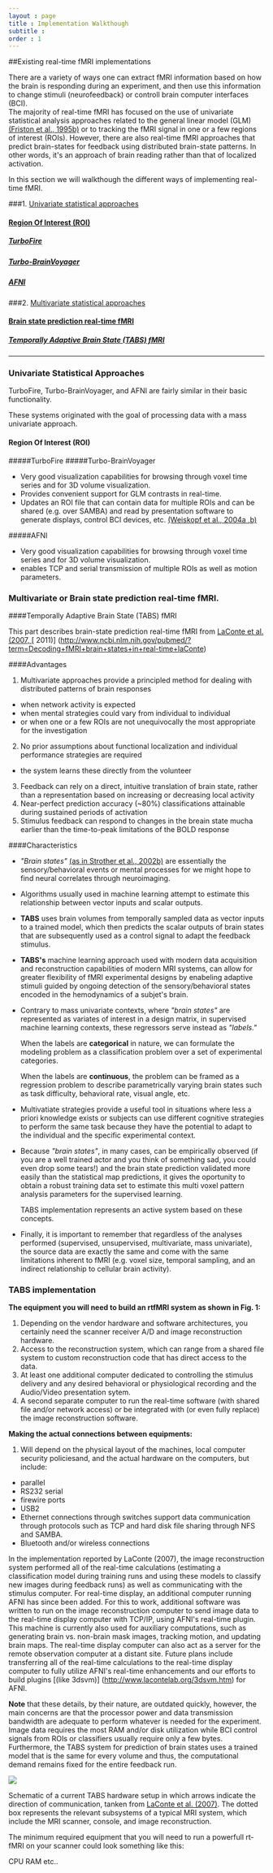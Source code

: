```yaml
---
layout : page
title : Implementation Walkthough
subtitle : 
order : 1
---
```


##Existing real-time fMRI implementations 

 There are a variety of ways one can extract fMRI information based on how the brain is responding during an experiment, and then
 use this information to change stimuli (neurofeedback) or controll brain computer interfaces (BCI).  
The majority of real-time fMRI has focused on the use of univariate statistical analysis approaches related to the general linear model
(GLM) [\(Friston et al., 1995b\)](http://spin.ecn.purdue.edu/fmri/PDFLibrary/FristonK_HBM_1995_2_189_210.pdf) or to tracking the 
fMRI signal in one or a few regions of interest (ROIs). However, there are also real-time fMRI approaches that predict brain-states for feedback using distributed brain-state patterns. In other words, it's an approach of brain reading rather than that of localized activation.

In this section we will walkthough the different ways of implementing real-time fMRI.

###1. [Univariate statistical approaches](#univariate)
#### [Region Of Interest (ROI)](#roi)
##### [TurboFire](#tf)
##### [Turbo-BrainVoyager](#tbv)
##### [AFNI](#afni)
###2. [Multivariate statistical approaches](#mvpa)
#### [Brain state prediction real-time fMRI](#mvpa)
##### [Temporally Adaptive Brain State (TABS) fMRI](#tabs)



---






<a id="univariate"></a>
### Univariate Statistical Approaches

TurboFire, Turbo-BrainVoyager, and AFNI are fairly similar in their basic functionality.

These systems originated with the goal of processing data with a mass univariate approach.

#### <a id="roi"></a> Region Of Interest (ROI) 

#####<a id="tf"></a>TurboFire
#####<a id="tbv"></a>Turbo-BrainVoyager

+ Very good visualization capabilities for browsing through voxel time series and
for 3D volume visualization.
+ Provides convenient support for GLM contrasts in real-time.
+ Updates an ROI file that can contain data for multiple ROIs and can be shared (e.g. over
SAMBA) and read by presentation software to generate displays, control BCI devices, etc. [(Weiskopf et al., 2004a ](http://ieeexplore.ieee.org/xpl/login.jsp?tp=&arnumber=1300789&url=http%3A%2F%2Fieeexplore.ieee.org%2Fxpls%2Fabs_all.jsp%3Farnumber%3D1300789)[,b)](http://www.sciencedirect.com/science/article/pii/S0928425705000239)

#####<a id="afni"></a>AFNI

+ Very good visualization capabilities for browsing through voxel time series and
for 3D volume visualization.
+ enables TCP and serial transmission of multiple ROIs as well as motion parameters.
### <a id="mvpa"></a>Multivariate or Brain state prediction real-time fMRI.

####<a id="tabs"></a>Temporally Adaptive Brain State (TABS) fMRI

This part describes brain-state prediction real-time fMRI from [LaConte et al. (2007, ](http://www.ncbi.nlm.nih.gov/pubmed/17133383)[ 2011)] (http://www.ncbi.nlm.nih.gov/pubmed/?term=Decoding+fMRI+brain+states+in+real-time+laConte)

####Advantages
1. Multivariate approaches provide a principled method for dealing with distributed patterns of brain responses
  * when network activity is expected
  * when mental strategies could vary from individual to individual
  * or when one or a few ROIs are not unequivocally the most appropriate for the investigation
2. No prior assumptions about functional localization and individual performance strategies are required
  
  * the system learns these directly from the volunteer 
3. Feedback can rely on a direct, intuitive translation of brain state, rather than a representation based on
increasing or decreasing local activity
4. Near-perfect prediction accuracy (~80%) classifications attainable during sustained periods of activation
5. Stimulus feedback can respond to changes in the breain state mucha earlier than the time-to-peak limitations of the BOLD response


####Characteristics

+ *"Brain states"* [(as in Strother et al., 2002b)](http://www.ncbi.nlm.nih.gov/pubmed/11906218) are essentially the sensory/behavioral events or 
mental processes for we might hope to find neural correlates through neuroimaging.
+ Algorithms usually used in machine learning attempt to estimate this relationship between vector inputs and scalar outputs. 
+ **TABS** uses brain volumes from temporally sampled data as vector inputs to a trained model, which then predicts the scalar outputs of brain states 
that are subsequently used as a control signal to adapt the feedback stimulus.
+ **TABS's** machine learning approach used with modern data acquisition and reconstruction capabilities of modern MRI systems, can allow for 
greater flexibility of fMRI experimental designs by enabeling adaptive stimuli guided by ongoing detection of the sensory/behavioral states encoded
 in the hemodynamics of a subjet's brain.  

+ Contrary to mass univariate contexts, where *"brain states"* are represented as variates of interest in a design matrix, in supervised machine
 learning contexts, these regressors serve instead as *"labels."* 

   When the labels are **categorical** in nature, we can formulate the modeling problem as a classification problem over a set of experimental
   categories. 

   When the labels are **continuous**, the problem can be framed as a regression problem to describe parametrically varying
   brain states such as task difficulty, behavioral rate, visual angle, etc. 

+ Multivatiate strategies provide a useful tool in situations where less a priori knowledge exists or subjects can use different cognitive strategies
to perform the same task because they have the potential to adapt to the individual and the specific experimental context.
 
+ Because *"brain states"*, in many cases, can be empirically observed (if you are a well trained actor and you think of something sad, you could even
drop some tears!) and the brain state prediction validated more easily than the statistical map predictions, it gives the oportunity to obtain a robust
training data set to estimate this multi voxel pattern analysis parameters for the supervised learning.
   
   TABS implementation represents an active system based on these concepts.     

+ Finally, it is important to remember that regardless of the analyses performed
   (supervised, unsupervised, multivariate, mass univariate), the source
   data are exactly the same and come with the same limitations inherent
   to fMRI (e.g. voxel size, temporal sampling, and an indirect
   relationship to cellular brain activity).  
 

 
### TABS implementation

**The equipment you will need to build an rtfMRI system as shown in Fig. 1:**

1. Depending on the vendor hardware and software architectures, you certainly need the scanner receiver A/D and image reconstruction hardware.
2. Access to the reconstruction system, which can range from a shared file system to custom reconstruction code that has direct access
to the data.
3. At least one additional computer dedicated to controlling the stimulus delivery and any desired behavioral or physiological recording and
the Audio/Video presentation sytem.
4. A second separate computer to run the real-time software (with shared file and/or network access) or be integrated
with (or even fully replace) the image reconstruction software.

**Making the actual connections between equipments:**

1. Will depend on the physical layout of the machines, local computer security policiesand, and the actual hardware on the computers, but include:
+ parallel
+ RS232 serial
+ firewire ports 
+ USB2 
+ Ethernet connections through switches support data communication through protocols such as TCP and hard disk file sharing through NFS and SAMBA. 
+ Bluetooth and/or wireless connections

 In the implementation reported by LaConte (2007), the image reconstruction system performed all of the
real-time calculations (estimating a classification model during training runs and using these models to classify new images during feedback runs)
 as well as communicating with
the stimulus computer. For real-time display, an additional computer running AFNI has since been added. 
For this to work, additional software was written to run on the image
reconstruction computer to send image data to the real-time display computer with TCP/IP, using AFNI's real-time plugin.
 This machine is currently also used for auxiliary
computations, such as generating brain vs. non-brain mask images, tracking motion, and updating brain maps. The real-time display computer 
can also act as a server for the remote
observation computer at a distant site. Future plans include transferring all of the real-time calculations to the real-time display computer 
to fully utilize AFNI's real-time
enhancements and our efforts to build plugins [(like 3dsvm)] (http://www.lacontelab.org/3dsvm.htm) for AFNI.

**Note** that these details, by their nature, are outdated quickly, however, the main concerns are that the processor power and data transmission 
bandwidth are adequate to perform whatever is needed for the experiment.  Image data requires the most RAM and/or disk utilization while BCI control signals from ROIs or classifiers usually
require only a few bytes. Furthermore, the TABS system for prediction of brain states uses a trained
model that is the same for every volume and thus, the computational demand remains fixed for the entire feedback run.

<img src="img/tabs_hardware.jpg" />

Schematic of a current TABS hardware setup in which arrows indicate the direction of communication, tanken from [LaConte et al. (2007)](http://www.ncbi.nlm.nih.gov/pubmed/17133383). 
The dotted box represents the relevant subsystems of a typical MRI system, which include the MRI scanner, console, and image reconstruction.
 


The minimum required equipment that you will need to run a powerfull rt-fMRI on your scanner could look something like this:

CPU
RAM
etc.. 


